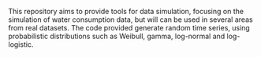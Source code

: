 This repository aims to provide tools for data simulation, focusing on the simulation of water consumption data, but will can be used in several areas from real datasets. The code provided generate random time series, using probabilistic distributions such as Weibull, gamma, log-normal and log-logistic.
